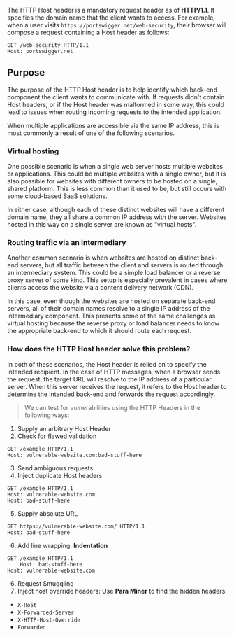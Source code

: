 The HTTP Host header is a mandatory request header as of **HTTP/1.1**. It specifies the domain name that the client wants to access. For example, when a user visits `https://portswigger.net/web-security`, their browser will compose a request containing a Host header as follows:
```
GET /web-security HTTP/1.1 
Host: portswigger.net
```
## Purpose
The purpose of the HTTP Host header is to help identify which back-end component the client wants to communicate with. If requests didn't contain Host headers, or if the Host header was malformed in some way, this could lead to issues when routing incoming requests to the intended application.

When multiple applications are accessible via the same IP address, this is most commonly a result of one of the following scenarios.
### Virtual hosting
One possible scenario is when a single web server hosts multiple websites or applications. This could be multiple websites with a single owner, but it is also possible for websites with different owners to be hosted on a single, shared platform. This is less common than it used to be, but still occurs with some cloud-based SaaS solutions.

In either case, although each of these distinct websites will have a different domain name, they all share a common IP address with the server. Websites hosted in this way on a single server are known as "virtual hosts".
### Routing traffic via an intermediary
Another common scenario is when websites are hosted on distinct back-end servers, but all traffic between the client and servers is routed through an intermediary system. This could be a simple load balancer or a reverse proxy server of some kind. This setup is especially prevalent in cases where clients access the website via a content delivery network (CDN).

In this case, even though the websites are hosted on separate back-end servers, all of their domain names resolve to a single IP address of the intermediary component. This presents some of the same challenges as virtual hosting because the reverse proxy or load balancer needs to know the appropriate back-end to which it should route each request.
### How does the HTTP Host header solve this problem?
In both of these scenarios, the Host header is relied on to specify the intended recipient. In the case of HTTP messages, when a browser sends the request, the target URL will resolve to the IP address of a particular server. When this server receives the request, it refers to the Host header to determine the intended back-end and forwards the request accordingly.

> We can test for vulnerabilities using the HTTP Headers in the following ways:
1. Supply an arbitrary Host Header
2. Check for flawed validation
```
GET /example HTTP/1.1 
Host: vulnerable-website.com:bad-stuff-here
```
3. Send ambiguous requests.
4. Inject duplicate Host headers.
```
GET /example HTTP/1.1 
Host: vulnerable-website.com 
Host: bad-stuff-here
```
5. Supply absolute URL
```
GET https://vulnerable-website.com/ HTTP/1.1 
Host: bad-stuff-here
```
6. Add line wrapping: **Indentation**
```
GET /example HTTP/1.1 
	Host: bad-stuff-here 
Host: vulnerable-website.com
```
6. Request Smuggling
7. Inject host override headers: Use **Para Miner** to find the hidden headers.
-  `X-Host`
- `X-Forwarded-Server`
- `X-HTTP-Host-Override`
- `Forwarded`
